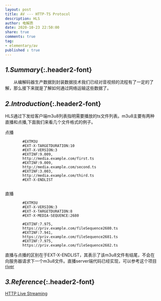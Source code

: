 ```yaml
---
layout: post
title: AV --- HTTP-TS Protocol
description: HLS
author: 电解质
date: 2020-10-23 22:50:00
share: true
comments: true
tag: 
- elementary/av
published : true
---
```

## *1.Summary*{:.header2-font}
&emsp;&emsp;从编解码器生产数据到封装数据技术我们已经对音视频的流程有了一定的了解，那么接下来就是了解如何通过网络运输这些数据了。
## *2.Introduction*{:.header2-font}
HLS通过下发给客户端m3u8列表指明需要播放的ts文件列表。m3u8主要有两种直播和点播,下面我们来看几个文件格式的例子。

点播
```
        #EXTM3U
        #EXT-X-TARGETDURATION:10
        #EXT-X-VERSION:3
        #EXTINF:9.009,
        http://media.example.com/first.ts
        #EXTINF:9.009,
        http://media.example.com/second.ts
        #EXTINF:3.003,
        http://media.example.com/third.ts
        #EXT-X-ENDLIST
        

```
直播
```
        #EXTM3U
        #EXT-X-VERSION:3
        #EXT-X-TARGETDURATION:8
        #EXT-X-MEDIA-SEQUENCE:2680

        #EXTINF:7.975,
        https://priv.example.com/fileSequence2680.ts
        #EXTINF:7.941,
        https://priv.example.com/fileSequence2681.ts
        #EXTINF:7.975,
        https://priv.example.com/fileSequence2682.ts
```
直播与点播的区别在于EXT-X-ENDLIST，其表示了该m3u8文件有结尾，不会在向服务器请求下一个m3u8文件。直播server端代码已经实现，可以参考这个项目[river](https://github.com/electrolyteJ/river/blob/master/server4py/app/http_ts/server.py)
## *3.Reference*{:.header2-font}
[HTTP Live Streaming](https://developer.apple.com/streaming/)